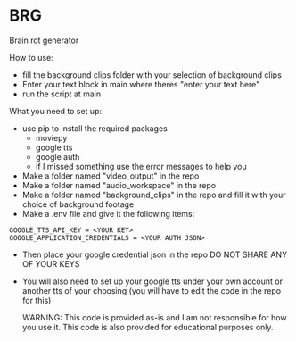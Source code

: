 # BRG
Brain rot generator

How to use:
- fill the background clips folder with your selection of background clips
- Enter your text block in main where theres "enter your text here"
- run the script at main

What you need to set up:
- use pip to install the required packages
    - moviepy
    - google tts
    - google auth
    - if I missed something use the error messages to help you
- Make a folder named "video_output" in the repo
- Make a folder named "audio_workspace" in the repo
- Make a folder named "background_clips" in the repo and fill it with your choice of background footage
- Make a .env file and give it the following items:
```
GOOGLE_TTS_API_KEY = <YOUR KEY>
GOOGLE_APPLICATION_CREDENTIALS = <YOUR AUTH JSON>
```
- Then place your google credential json in the repo
  DO NOT SHARE ANY OF YOUR KEYS
- You will also need to set up your google tts under your own account
  or another tts of your choosing (you will have to edit the code in the repo for this)

  WARNING:
  This code is provided as-is and I am not responsible for how you use it. This code is also
  provided for educational purposes only.
